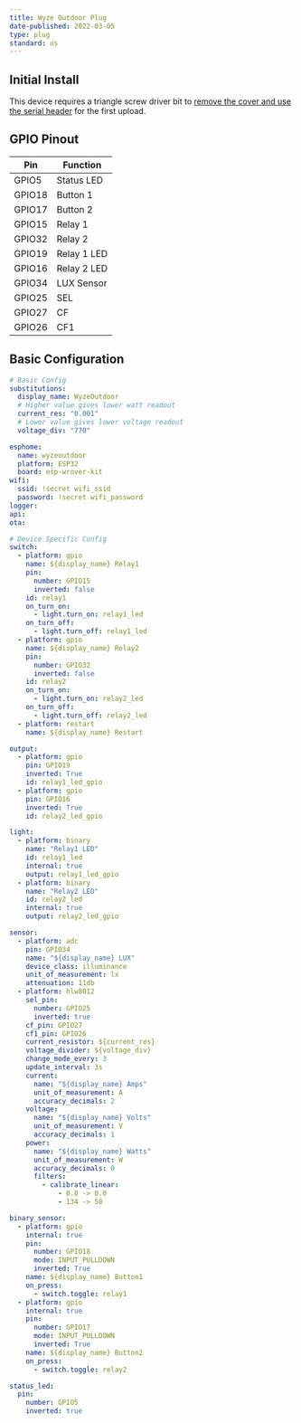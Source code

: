 ```yaml
---
title: Wyze Outdoor Plug
date-published: 2022-03-05
type: plug
standard: us
---
```


## Initial Install

This device requires a triangle screw driver bit to [remove the cover and use the serial header](https://www.digiblur.com/2021/03/how-to-flash-wyze-outdoor-plug-esphome.html) for the first upload.

## GPIO Pinout

| Pin    | Function                           |
| ------ | ---------------------------------- |
| GPIO5  | Status LED                         |
| GPIO18 | Button 1                           |
| GPIO17 | Button 2                           |
| GPIO15 | Relay 1                            |
| GPIO32 | Relay 2                            |
| GPIO19 | Relay 1 LED                        |
| GPIO16 | Relay 2 LED                        |
| GPIO34 | LUX Sensor                         |
| GPIO25 | SEL                                |
| GPIO27 | CF                                 |
| GPIO26 | CF1                                |

## Basic Configuration

```yaml
# Basic Config
substitutions:
  display_name: WyzeOutdoor
  # Higher value gives lower watt readout
  current_res: "0.001"
  # Lower value gives lower voltage readout
  voltage_div: "770"  

esphome:
  name: wyzeoutdoor
  platform: ESP32
  board: esp-wrover-kit
wifi:
  ssid: !secret wifi_ssid
  password: !secret wifi_password
logger:
api:
ota:

# Device Specific Config
switch:
  - platform: gpio
    name: ${display_name} Relay1
    pin:
      number: GPIO15
      inverted: false
    id: relay1
    on_turn_on:
      - light.turn_on: relay1_led
    on_turn_off:
      - light.turn_off: relay1_led
  - platform: gpio
    name: ${display_name} Relay2
    pin:
      number: GPIO32
      inverted: false
    id: relay2
    on_turn_on:
      - light.turn_on: relay2_led
    on_turn_off:
      - light.turn_off: relay2_led
  - platform: restart
    name: ${display_name} Restart

output:
  - platform: gpio
    pin: GPIO19
    inverted: True
    id: relay1_led_gpio
  - platform: gpio
    pin: GPIO16
    inverted: True
    id: relay2_led_gpio

light:
  - platform: binary
    name: "Relay1 LED"
    id: relay1_led
    internal: true
    output: relay1_led_gpio
  - platform: binary
    name: "Relay2 LED"
    id: relay2_led
    internal: true
    output: relay2_led_gpio

sensor:
  - platform: adc
    pin: GPIO34
    name: "${display_name} LUX"
    device_class: illuminance
    unit_of_measurement: lx
    attenuation: 11db
  - platform: hlw8012
    sel_pin:
      number: GPIO25
      inverted: true
    cf_pin: GPIO27
    cf1_pin: GPIO26
    current_resistor: ${current_res}
    voltage_divider: ${voltage_div}
    change_mode_every: 3
    update_interval: 3s
    current:
      name: "${display_name} Amps"
      unit_of_measurement: A
      accuracy_decimals: 2
    voltage:
      name: "${display_name} Volts"
      unit_of_measurement: V
      accuracy_decimals: 1
    power:
      name: "${display_name} Watts"
      unit_of_measurement: W
      accuracy_decimals: 0
      filters:
        - calibrate_linear:
            - 0.0 -> 0.0
            - 134 -> 58

binary_sensor:
  - platform: gpio
    internal: true
    pin:
      number: GPIO18
      mode: INPUT_PULLDOWN
      inverted: True
    name: ${display_name} Button1
    on_press:
      - switch.toggle: relay1
  - platform: gpio
    internal: true
    pin:
      number: GPIO17
      mode: INPUT_PULLDOWN
      inverted: True
    name: ${display_name} Button2
    on_press:
      - switch.toggle: relay2

status_led:
  pin:
    number: GPIO5
    inverted: true  
```
